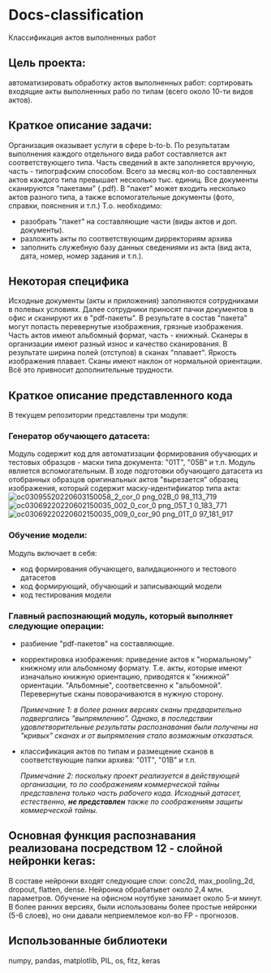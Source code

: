 # Docs-classification
Классификация актов выполненных работ

## Цель проекта: 
автоматизировать обработку актов выполненных работ: сортировать входящие акты выполненных рабо по типам (всего около 10-ти видов актов). 

## Краткое описание задачи: 
Организация оказывает услуги в сфере b-to-b. По результатам выполнения каждого отдельного вида работ составляется акт соответствующего типа. Часть сведений в акте заполняется вручную, часть - типографским способом.  Всего за месяц кол-во составленных актов каждого типа превышает несколько тыс. единиц. Все документы сканируются "пакетами" (.pdf). В "пакет" может входить несколько актов разного типа, а также вспомогательные документы (фото, справки, пояснения и т.п.) Т.о. необходимо: 
- разобрать "пакет" на составляющие части (виды актов и доп. документы).
- разложить акты по соответствующим дирректориям архива
- заполнить служебную базу данных сведениями из акта (вид акта, дата, номер, номер задания и т.п.).

## Некоторая специфика
Исходные документы (акты и приложения) заполняются сотрудниками в полевых условиях. Далее сотрудники приносят пачки документов в офис и сканируют их в "pdf-пакеты". В результате в состав "пакета" могут попасть перевернутые изображения, грязные изображения. Часть актов имеют альбомный формат, часть - книжный. Сканеры в организации имеют разный износ и качество сканирования. В результате ширина полей (отступов) в сканах "плавает". Яркость изображения плавает. Сканы имеют наклон от нормальной ориентации. Всё это привносит дополнительные трудности. 

## Краткое описание представленного кода
В текущем репозитории представлены три модуля:

### Генератор обучающего датасета:
Модуль содержит код для автоматизации формирования обучающих и тестовых образцов - маски типа документа: "01Т", "05В" и т.п.
Модуль является вспомогательным. В ходе подготовки обучающего датасета из отобранных образцов оригинальных актов "вырезается" образец изображения, который содержит маску-идентификатор типа акта:
![oc03095520220603150058_2_cor_0 png_02B_0 98_113_719](https://user-images.githubusercontent.com/101862550/184609319-4cd4634c-6821-43c8-9c22-f071d82ea2d5.png)
![oc03069220220602150035_002_0_cor_0 png_05T_1 0_183_771](https://user-images.githubusercontent.com/101862550/184609446-88cb01ce-576e-49de-ac12-c807cb00a7c5.png)
![oc03069220220602150035_009_0_cor_90 png_01T_0 97_181_917](https://user-images.githubusercontent.com/101862550/184609494-93203e19-7bac-4156-b0c1-d077f3f6d192.png)




### Обучение модели:
Модуль включает в себя:
- код формирования обучающего, валидационного и тестового датасетов
- код формирующий, обучающий и записывающий модели
- код тестирования модели


### Главный распознающий модуль, который выполняет следующие операции:
- разбиение "pdf-пакетов" на составляющие.
- корректировка изображения: приведение актов к "нормальному" книжному или альбомному формату. Т.е. акты, которые имеют изначально книжную ориентацию, приводятся к "книжной" ориентации. "Альбомные", соответсвенно к "альбомной". Перевернутые сканы поворачиваются в нужную сторону.

    *Примечание 1: в более ранних версиях сканы предварительно подвергались "выпрямлению". Однако, в последствии удовлетворительные результаты распознавания были   получены на "кривых" сканах и от выпрямления стало возможным отказаться.*
 
- классификация актов по типам и размещение сканов в соответствующие папки архива: "01Т", "01В" и т.п.

    *Примечание 2: поскольку проект реализуется в действующей организации, то по соображениям коммерческой тайны представлена только часть рабочего кода. Исходный датасет, естественно, __не представлен__ также по соображениям защиты коммерческой тайны.*

## Основная функция распознавания реализована посредством 12 - слойной нейронки keras:

 В составе нейронки входят следующие слои: conc2d, max_pooling_2d, dropout, flatten, dense.
 Нейронка обрабатывет около 2,4 млн. параметров. Обучение на офисном ноутбуке занимает около 5-и минут. 
 В более ранних версиях, были использованы более простые нейронки (5-6 слоев), но они давали неприемлемое кол-во FP - прогнозов.
 
 
  

## Использованные библиотеки
numpy, pandas, matplotlib, PIL, os, fitz, keras
